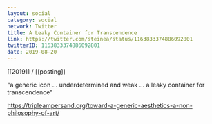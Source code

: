 ```yaml
---
layout: social
category: social
network: Twitter
title: A Leaky Container for Transcendence
link: https://twitter.com/steinea/status/1163833374886092801
twitterID: 1163833374886092801
date: 2019-08-20
---
```


[[2019]] / [[posting]]

"a generic icon ... underdetermined and weak ... a leaky container for transcendence"

<https://tripleampersand.org/toward-a-generic-aesthetics-a-non-philosophy-of-art/>
